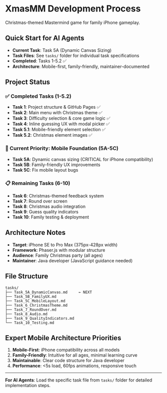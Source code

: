 # XmasMM Development Process

Christmas-themed Mastermind game for family iPhone gameplay.

## Quick Start for AI Agents
- **Current Task**: Task 5A (Dynamic Canvas Sizing)
- **Task Files**: See `tasks/` folder for individual task specifications
- **Completed**: Tasks 1-5.2 ✅
- **Architecture**: Mobile-first, family-friendly, maintainer-documented

## Project Status

### ✅ Completed Tasks (1-5.2)
- **Task 1**: Project structure & GitHub Pages ✅
- **Task 2**: Main menu with Christmas theme ✅  
- **Task 3**: Difficulty selection & core game logic ✅
- **Task 4**: Inline guessing UX with modal picker ✅
- **Task 5.1**: Mobile-friendly element selection ✅
- **Task 5.2**: Christmas element images ✅

### 🎯 Current Priority: Mobile Foundation (5A-5C)
- **Task 5A**: Dynamic canvas sizing (CRITICAL for iPhone compatibility)
- **Task 5B**: Family-friendly UX improvements  
- **Task 5C**: Fix mobile layout bugs

### 📋 Remaining Tasks (6-10)
- **Task 6**: Christmas-themed feedback system
- **Task 7**: Round over screen
- **Task 8**: Christmas audio integration
- **Task 9**: Guess quality indicators
- **Task 10**: Family testing & deployment

## Architecture Notes
- **Target**: iPhone SE to Pro Max (375px-428px width)
- **Framework**: Phaser.js with modular structure
- **Audience**: Family Christmas party (all ages)
- **Maintainer**: Java developer (JavaScript guidance needed)

## File Structure
```
tasks/
├── Task_5A_DynamicCanvas.md     ← NEXT
├── Task_5B_FamilyUX.md
├── Task_5C_MobileLayout.md
├── Task_6_ChristmasTheme.md
├── Task_7_RoundOver.md
├── Task_8_Audio.md
├── Task_9_QualityIndicators.md
└── Task_10_Testing.md
```

## Expert Mobile Architecture Priorities
1. **Mobile-First**: iPhone compatibility across all models
2. **Family-Friendly**: Intuitive for all ages, minimal learning curve
3. **Maintainable**: Clear code structure for Java developer
4. **Performance**: <5s load, 60fps animations, responsive touch

---
**For AI Agents**: Load the specific task file from `tasks/` folder for detailed implementation steps.
